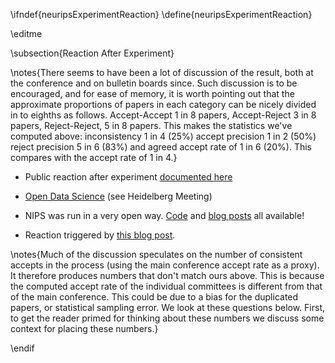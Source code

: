 \ifndef{neuripsExperimentReaction}
\define{neuripsExperimentReaction}

\editme

\subsection{Reaction After Experiment}

\notes{There seems to have been a lot of discussion of the result, both at the conference and on bulletin boards since. Such discussion is to be encouraged, and for ease of memory, it is worth pointing out that the approximate proportions of papers in each category can be nicely divided in to eighths as follows. Accept-Accept 1 in 8 papers, Accept-Reject 3 in 8 papers, Reject-Reject, 5 in 8 papers. This makes the statistics we've computed above: inconsistency 1 in 4 (25%) accept precision 1 in 2 (50%) reject precision 5 in 6 (83%) and agreed accept rate of 1 in 6 (20%). This compares with the accept rate of 1 in 4.}


* Public reaction after experiment [documented here](http://inverseprobability.com/2015/01/16/blogs-on-the-nips-experiment/)

* [Open Data Science](http://inverseprobability.com/2014/07/01/open-data-science/) (see Heidelberg Meeting)

* NIPS was run in a very open way. [Code](https://github.com/sods/conference) and [blog posts](http://inverseprobability.com/2014/12/16/the-nips-experiment/) all available! 

* Reaction triggered by [this blog post](http://blog.mrtz.org/2014/12/15/the-nips-experiment.html). 

\notes{Much of the discussion speculates on the number of consistent accepts in the process (using the main conference accept rate as a proxy). It therefore produces numbers that don't match ours above. This is because the computed accept rate of the individual committees is different from that of the main conference. This could be due to a bias for the duplicated papers, or statistical sampling error. We look at these questions below. First, to get the reader primed for thinking about these numbers we discuss some context for placing these numbers.}

\endif
